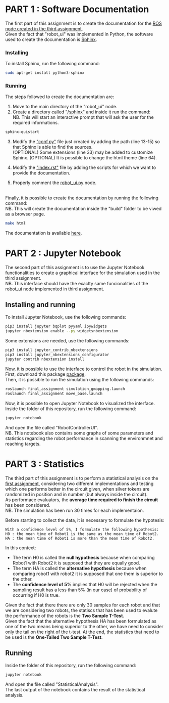 # PART 1 : Software Documentation
The first part of this assignment is to create the documentation for the [ROS node created in the third assignment](https://github.com/IlMusu/Research_Track/tree/assignment_3/scripts).</br>
Given the fact that "robot_ui" was implemented in Python, the software used to create the documentation is [Sphinx](https://www.sphinx-doc.org/en/master/).

### Installing
To install Sphinx, run the following command:

```bash
sudo apt-get install python3-sphinx
```

### Running
The steps followed to create the documentation are:
1. Move to the main directory of the "robot_ui" node.
2. Create a directory called ["/sphinx"](https://github.com/IlMusu/Research_Track/tree/assignment_3/sphinx/) and inside it run the command:<br>
NB. This will start an interactive prompt that will ask the user for the required informations.

```bash
sphinx-quistart
```

3. Modify the ["conf.py"](https://github.com/IlMusu/Research_Track/blob/assignment_3/sphinx/source/conf.py) file just created by adding the path (line 13-15) so that Sphinx is able to find the sources.<br>
(OPTIONAL) Some extensions (line 33) may be added to customize Sphinx.
(OPTIONAL) It is possible to change the html theme (line 64).

4. Modify the ["index.rst"](https://github.com/IlMusu/Research_Track/blob/assignment_3/sphinx/source/index.rst) file by adding the scripts for which we want to provide the documentation.

5. Properly comment the [robot_ui.py](https://github.com/IlMusu/Research_Track/blob/assignment_3/scripts/robot_ui.py) node.
<br>
Finally, it is possible to create the documentation by running the following command:<br>
NB. This will create the documentation inside the "build" folder to be viwed as a browser page.

```bash
make html
```

The documentation is available [here](https://ilmusu.github.io/Research_Track/).

# PART 2 : Jupyter Notebook
The second part of this assignment is to use the Jupyter Notebook functionalities to create a graphical interface for the simulation used in the third assignment.<br>
NB. This interface should have the exaclty same funcionalities of the robot_ui node implemented in third assignment.<br>

## Installing and running
To install Jupyter Notebook, use the following commands:
```bash
pip3 install jupyter bqplot pyyaml ipywidgets
jupyter nbextension enable --py widgetsnbextension
```

Some extensions are needed, use the following commands:
```bash
pip3 install jupyter_contrib_nbextensions
pip3 install jupyter_nbextensions_configurator
jupyter contrib nbextension install
```

Now, it is possible to use the interface to control the robot in the simulation.<br>
First, download this package [package](https://github.com/IlMusu/Research_Track/tree/assignment_3/).<br>
Then, it is possible to run the simulation using the following commands:
```bash
roslaunch final_assignment simulation_gmapping.launch
roslaunch final_assignment move_base.launch
```

Now, it is possible to open Jupyter Notebook to visualized the interface.<br>
Inside the folder of this repository, run the following command:
```bash
jupyter notebook
```
And open the file called "RobotControllerUI".<br>
NB. This notebook also contains some graphs of some parameters and statistics regarding the robot performance in scanning the environmnet and reaching targets.

# PART 3 : Statistics
The third part of this assignment is to perform a statistical analysis on the [first assignment](https://github.com/IlMusu/Research_Track/tree/assignment_1/), considering two different implementations and testing which one performs better in the circuit given, when silver tokens are randomized in position and in number (but always inside the circuit).<br>
As performace evaluators, the **average time required to finish the circuit** has been considered.<br>
NB. The simulation has been run 30 times for each implementaion.<br>

Before starting to collect the data, it is necessary to formulate the hypotesis:
```
With a confidence level of 5%, I formulate the following hypothesis:
H0 : the mean time of Robot1 is the same as the mean time of Robot2.
HA : the mean time of Robot1 is more than the mean time of Robot2.
```
In this context:
- The term H0 is called the **null hypothesis** because when comparing Robot1 with Robot2 it is supposed that they are equally good.
- The term HA is called the **alternative hypothesis** because when comparing robot1 with robot2 it is supposed that one them is superior to the other.
- The **confidence level of 5%** implies that H0 will be rejected when the sampling result has a less than 5% (in our case) of probability of occurring if H0 is true.

Given the fact that there there are only 30 samples for each robot and that we are considering two robots, the statiscs that has been used to evalute the performance of the robots is the **Two Sample T-Test**.<br>
Given the fact that the alternative hypothesis HA has been formulated as one of the two means being superior to the other, we have need to consider only the tail on the right of the t-test. At the end, the statistics that need to be used is the **One-Tailed Two Sample T-Test**.

## Running
Inside the folder of this repository, run the following command:
```bash
jupyter notebook
```
And open the file called "StatisticalAnalysis".<br>
The last output of the notebook contains the result of the statistical analysis.
